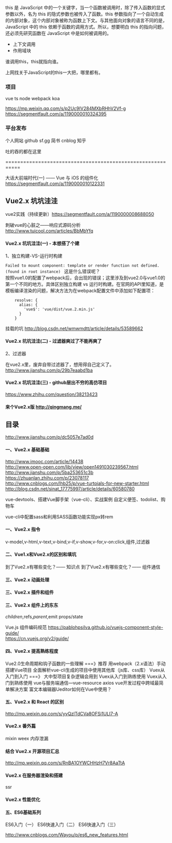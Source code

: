 this 是 JavaScript 中的一个关键字，当一个函数被调用时，除了传入函数的显式参数以外，名为 this 的隐式参数也被传入了函数。this 参数指向了一个自动生成的内部对象，这个内部对象被称为函数上下文。与其他面向对象的语言不同的是， JavaScript 中的 this 依赖于函数的调用方式。所以，想要明白 this 的指向问题，还必须先研究函数在 JavaScript 中是如何被调用的。

- 上下文调用
- 作用域块

谁调用this，this就指向谁。

上网找关于JavaScript的this一大把，哪里都有。  


### 项目

vue ts node webpack koa

https://mp.weixin.qq.com/s/p2Uc9IV284MXbRHhV2Vf-g
https://segmentfault.com/a/1190000010324395


### 平台发布

个人网站 github
sf.gg 简书 cnblog 知乎

吐的吞的都在这里

===========================================================

大话大前端时代(一) —— Vue 与 iOS 的组件化 https://segmentfault.com/a/1190000010122331

## Vue2.x 坑坑洼洼

vue2实践（持续更新）https://segmentfault.com/a/1190000008688050

刺破vue的心脏之——响应式源码分析 http://www.tuicool.com/articles/BbMbYfq

#### Vue2.x 坑坑洼洼(一) - 本想搭了个建 

1、独立构建-VS-运行时构建

`Failed to mount component: template or render function not defined. (found in root instance) ` 这是什么错误呢？  
按照vue1.0的配置了webpack后，会出现的错误；这里涉及到vue2.0与vue1.0的第一个不同的地方。具体区别独立构建 vs 运行时构建。在官网的API里知道，是模板编译渲染的问题，解决方法为在webpack配置文件中添加如下配置项：

```
    resolve: {
      alias: {
        'vue$': 'vue/dist/vue.2.min.js'
      }
    }
```

挂载的坑 http://blog.csdn.net/wmwmdtt/article/details/53589662


#### Vue2.x 坑坑洼洼(二) - 过滤器爽过了不能再爽了 

2、过滤器

在vue2.x里，废弃自带过滤器了，想用得自己定义了。
http://www.jianshu.com/p/29b7eaabd1ba

#### Vue2.x 坑坑洼洼(三) - github层出不穷的高仿项目

https://www.zhihu.com/question/38213423

#### 来个Vue2.x版 http://qingmang.me/


## 目录

http://www.jianshu.com/p/dc5057e7ad0d

#### 一、Vue2.x 基础基础

http://www.imooc.com/article/14438  
http://www.open-open.com/lib/view/open1491030239567.html  
http://www.jianshu.com/p/5ba253651c3b  
https://zhuanlan.zhihu.com/p/23078117  
http://www.cnblogs.com/lhb25/p/vue-turtoials-for-new-starter.html  
http://blog.csdn.net/sinat_17775997/article/details/60580780  

vue-devtools、搭建Vue脚手架（vue-cli）、实战案例
自定义便签、todolist、购物车

vue-cli中配置sass和利用SASS函数功能实现px转rem

#### 一、Vue2.x 指令

v-model,v-html,v-text,v-bind,v-if,v-show,v-for,v-on:click,组件,过滤器

#### 二、Vue1.x和Vue2.x的区别和填坑

到了Vue2.x有哪些变化？—— 知识点
到了Vue2.x有哪些变化？—— 组件通信

#### 三、Vue2.x 动画处理

#### 三、Vue2.x 插件和组件

#### 三、Vue2.x 组件上的东东


$children,$refs,$parent,$emit
props/state

Vue.js 组件编码规范 https://pablohpsilva.github.io/vuejs-component-style-guide/  
https://cn.vuejs.org/v2/guide/

#### 四、Vue2.x 提高熟练程度

Vue2.0生命周期和钩子函数的一些理解  ===》推荐
用webpack（2.x语法）手动搭建Vue项目
全面解析vue-cli生成的项目中使用其他库（js库、css库）
Vuex从入门到入门  ===》 大中型项目复杂逻辑会用到
Vuex从入门到熟练使用
Vuex从入门到熟练使用
vue与服务端通信—vue-resource axios
vue开发过程中跨域最简单解决方案
富文本编辑器Ueditor如何在Vue中使用？

#### 五、Vue2.x 和 React 的区别

http://mp.weixin.qq.com/s/yvQzlTdCVa8OFSi1ULI7-A

#### Vue2.x 番外篇

mixin weex
内存泄漏

#### 结合 Vue2.x 开源项目汇总

http://mp.weixin.qq.com/s/RnBA1OYWCHHzH7Vr8AaTtA

#### Vue2.x 在服务器渲染和搭建

ssr

#### Vue2.x 性能优化


#### 五、ES6基础系列

ES6入门（一）
ES6快速入门（二）
ES6快速入门（三）

http://www.cnblogs.com/Wayou/p/es6_new_features.html


